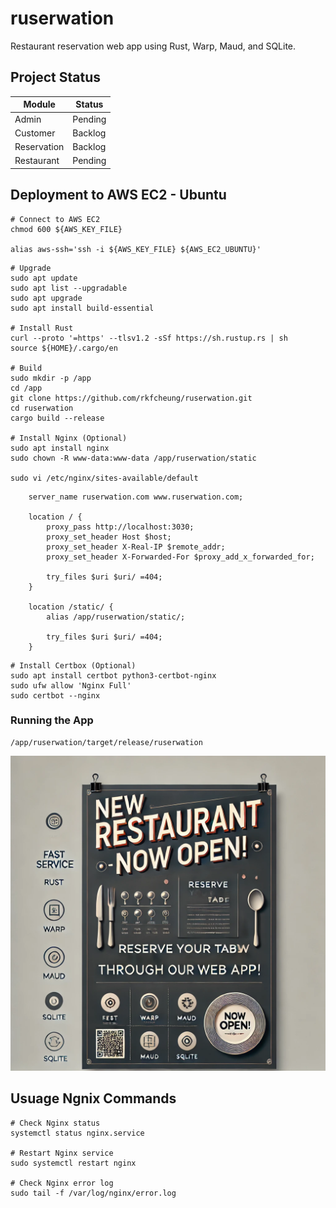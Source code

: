 # ruserwation

Restaurant reservation web app using Rust, Warp, Maud, and SQLite.

## Project Status

| Module      | Status  |
| ----------- | ------- |
| Admin       | Pending |
| Customer    | Backlog |
| Reservation | Backlog |
| Restaurant  | Pending |

## Deployment to AWS EC2 - Ubuntu

```shell
# Connect to AWS EC2
chmod 600 ${AWS_KEY_FILE}

alias aws-ssh='ssh -i ${AWS_KEY_FILE} ${AWS_EC2_UBUNTU}'
```

```shell
# Upgrade
sudo apt update
sudo apt list --upgradable
sudo apt upgrade
sudo apt install build-essential

# Install Rust
curl --proto '=https' --tlsv1.2 -sSf https://sh.rustup.rs | sh
source ${HOME}/.cargo/en

# Build
sudo mkdir -p /app
cd /app
git clone https://github.com/rkfcheung/ruserwation.git
cd ruserwation
cargo build --release

# Install Nginx (Optional)
sudo apt install nginx
sudo chown -R www-data:www-data /app/ruserwation/static

sudo vi /etc/nginx/sites-available/default
```

```text
	server_name ruserwation.com www.ruserwation.com;

	location / {
		proxy_pass http://localhost:3030;
		proxy_set_header Host $host;
		proxy_set_header X-Real-IP $remote_addr;
		proxy_set_header X-Forwarded-For $proxy_add_x_forwarded_for;

		try_files $uri $uri/ =404;
	}

	location /static/ {
		alias /app/ruserwation/static/;

		try_files $uri $uri/ =404;
	}
```

```shell
# Install Certbox (Optional)
sudo apt install certbot python3-certbot-nginx
sudo ufw allow 'Nginx Full'
sudo certbot --nginx
```

### Running the App

```shell
/app/ruserwation/target/release/ruserwation
```

![ruserwation](static/poster.webp)

## Usuage Ngnix Commands

```shell
# Check Nginx status
systemctl status nginx.service

# Restart Nginx service
sudo systemctl restart nginx

# Check Nginx error log
sudo tail -f /var/log/nginx/error.log
```
